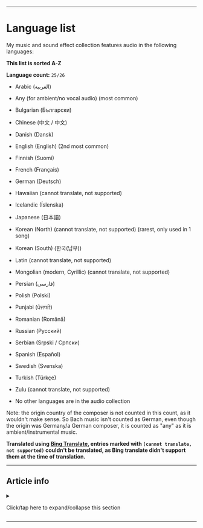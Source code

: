 
***

# Language list

My music and sound effect collection features audio in the following languages:

**This list is sorted A-Z**

**Language count:** `25/26`

* Arabic (العربية)

* Any (for ambient/no vocal audio) (most common)

* Bulgarian (Български)

* Chinese (中文 / 中文)

* Danish (Dansk)

* English (English) (2nd most common)

* Finnish (Suomi)

* French (Français)

* German (Deutsch)

* Hawaiian (cannot translate, not supported)

* Icelandic (Íslenska)

* Japanese (日本語)

* Korean (North) (cannot translate, not supported) (rarest, only used in 1 song) 

* Korean (South) (한국(남부))

* Latin (cannot translate, not supported)

* Mongolian (modern, Cyrillic) (cannot translate, not supported)

* Persian (فارسی)

* Polish (Polski)

* Punjabi (ਪੰਜਾਬੀ)

* Romanian (Română)

* Russian (Русский)

* Serbian (Srpski / Српски)

* Spanish (Español)

* Swedish (Svenska)

* Turkish (Türkçe)

* Zulu (cannot translate, not supported)

* No other languages are in the audio collection

Note: the origin country of the composer is not counted in this count, as it wouldn't make sense. So Bach music isn't counted as German, even though the origin was Germany/a German composer, it is counted as "any" as it is ambient/instrumental music.

**Translated using [Bing Translate](https://www.bing.com/Translator/), entries marked with `(cannot translate, not supported)` couldn't be translated, as Bing translate didn't support them at the time of translation.**

***

## Article info

<details><summary><p>Click/tap here to expand/collapse this section</p></summary>

**Article version:** `3 (2021, Tuesday, November 9th at 7:45 pm)`

**Line count (including blank lines and compiler line):** `91`

**File type:** `Markdown document (*.md *.mkd *.mdown *.markdown)`

**Article language:** `English (US) / Markdown / HTML5`

**All times are UTC-7 (PDT/Pacific Time)**

**You may need special rendering support for the `<dropdown>` HTML tag being used in this document**

</details>

***

